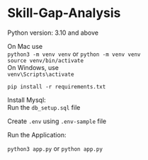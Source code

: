 # Skill-Gap-Analysis
Python version: 3.10 and above

On Mac use\
`python3 -m venv venv` or `python -m venv venv`  
`source venv/bin/activate`  
On Windows, use     
`venv\Scripts\activate`

`pip install -r requirements.txt`

Install Mysql:\
Run the `db_setup.sql` file

Create `.env` using `.env-sample` file

Run the Application:
  
`python3 app.py` or
 `python app.py`

